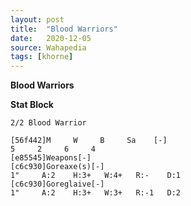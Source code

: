 ```yaml
---
layout: post
title:  "Blood Warriors"
date:   2020-12-05
source: Wahapedia
tags: [khorne]
---
```


**Blood Warriors**

**Stat Block**
```
2/2 Blood Warrior
```

```
[56f442]M     W     B     Sa    [-]
5     2     6     4     
[e85545]Weapons[-]
[c6c930]Goreaxe(s)[-]
1"     A:2    H:3+   W:4+   R:-    D:1   
[c6c930]Goreglaive[-]
1"     A:2    H:3+   W:3+   R:-1   D:2   
```



